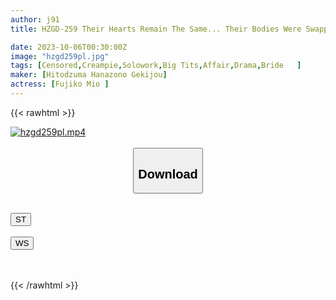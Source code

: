 ```yaml
---
author: j91
title: HZGD-259 Their Hearts Remain The Same... Their Bodies Were Swapped, And An Unfaithful Man And Woman Became Addicted To Unknown Pleasures And Became Codependent ~ You Are Me And I Am You ~ Mio Fujiko

date: 2023-10-06T00:30:00Z
image: "hzgd259pl.jpg"
tags: [Censored,Creampie,Solowork,Big Tits,Affair,Drama,Bride	]
maker: [Hitodzuma Hanazono Gekijou]
actress: [Fujiko Mio ]
---
```



{{< rawhtml >}}

<div class="video" data-videoid="MaXxWrD46MtmR0Y">
    <a href="javascript:;">
        <img src="https://my.j91.asia/posts/hzgd259pl/hzgd259pl.jpg" width="WIDTH" height="HEIGHT" alt="hzgd259pl.mp4" loading="lazy">
    </a>
</div>

<script type="text/javascript" src="https://j91.asia/asset/on-demand-st.js"></script>

<br>
  <link rel="stylesheet" href="https://j91.asia/asset/bs5.css">
  
  <center>
  <button class="btn btn-primary" type="button" data-bs-toggle="collapse" data-bs-target=".multi-collapse" aria-expanded="false" aria-controls="multiCollapseExample1 multiCollapseExample2"><h2>Download</h2></button></center>
</p>
<div class="row">
  <div class="col">
    <div class="collapse multi-collapse" id="multiCollapseExample1">
      <div class="card card-body">
	      	      <br>
<div class="buttons">  
<a href="https://streamtape.to/v/MaXxWrD46MtmR0Y"><button class="btn-hover color-3"><i class="fa fa-download"></i> ST</button></a></div>
    </div>
  </div>
</div>
  <div class="col">
    <div class="collapse multi-collapse" id="multiCollapseExample2">
      <div class="card card-body">
	      <br>
<div class="buttons">
    <a href="https://wolfstream.tv/bfocrmanew6f"><button class="btn-hover color-9"><i class="fa fa-download"></i> WS</button></a></div>
<br><br>
      </div>
    </div>
  </div>
</div>

{{< /rawhtml >}}
